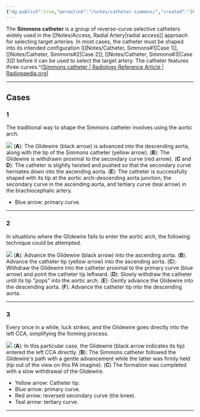 ```yaml
---
{"dg-publish":true,"permalink":"/notes/catheter-simmons/","created":"2023-10-02T20:02:30.306-07:00","updated":"2023-10-13T17:37:14.685-07:00"}
---
```


The **Simmons catheter** is a group of reverse-curve selective catheters widely used in the [[Notes/Access, Radial Artery\|radial access]] approach for selecting target arteries. In most cases, the catheter must be shaped into its intended configuration ([[Notes/Catheter, Simmons#1\|Case 1]], [[Notes/Catheter, Simmons#2\|Case 2]], [[Notes/Catheter, Simmons#3\|Case 3]]) before it can be used to select the target artery. The catheter features three curves.^[[Simmons catheter | Radiology Reference Article | Radiopaedia.org](https://radiopaedia.org/articles/simmons-catheter?lang=us)] 

---

## Cases

### 1

The traditional way to shape the Simmons catheter involves using the aortic arch. 

![](https://i.imgur.com/kK0cxIQ.jpg)
(**A**): The Glidewire (black arrow) is advanced into the descending aorta, along with the tip of the Simmons catheter (yellow arrow). 
(**B**): The Glidewire is withdrawn proximal to the secondary curve (red arrow). 
(**C** and **D**): The catheter is slightly twisted and pushed so that the secondary curve herniates down into the ascending aorta. 
(**E**): The catheter is successfully shaped with its tip at the aortic arch-descending aorta junction, the secondary curve in the ascending aorta, and tertiary curve (teal arrow) in the brachiocephalic artery. 

- Blue arrow: primary curve.

---

### 2

In situations where the Glidewire fails to enter the aortic arch, the following technique could be attempted.

![](https://i.imgur.com/Vu8zUn2.jpg)
(**A**): Advance the Glidewire (black arrow) into the ascending aorta.
(**B**): Advance the catheter tip (yellow arrow) into the ascending aorta. 
(**C**): Withdraw the Glidewire into the catheter proximal to the primary curve (blue arrow) and point the catheter tip leftward.
(**D**): Slowly withdraw the catheter until its tip "pops" into the aortic arch.
(**E**): Gently advance the Glidewire into the descending aorta.
(**F**): Advance the catheter tip into the descending aorta.

---

### 3

Every once in a while, luck strikes, and the Glidewire goes directly into the left CCA, simplifying the forming process.

![](https://i.imgur.com/Vd3y2he.jpg)
(**A**): In this particular case, the Glidewire (black arrow indicates its tip) entered the left CCA directly. 
(**B**): The Simmons catheter followed the Glidewire's path with a gentle advancement while the latter was firmly held (tip out of the view on this PA imagine). 
(**C**) The formation was completed with a slow withdrawal of the Glidewire. 

- Yellow arrow: Catheter tip. 
- Blue arrow: primary curve. 
- Red arrow: reversed secondary curve (the knee). 
- Teal arrow: tertiary curve.

---
